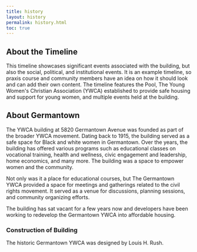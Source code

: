 ```yaml
---
title: history
layout: history
permalink: history.html
toc: true
---
```


## About the Timeline
This timeline showcases significant events associated with the building, but also the social, political, and institutional events. It is an example timeline, so praxis course and community members have an idea on how it should look and can add their own content. The timeline features the Pool, The Young Women's Christian Association (YWCA) established to provide safe housing and support for young women, and multiple events held at the building. 

## About Germantown 
The YWCA building at 5820 Germantown Avenue was founded as part of the broader YWCA movement. Dating back to 1915, the building served as a safe space for Black and white women in Germantown. Over the years, the building has offered various programs such as educational classes on vocational training, health and wellness, civic engagement and leadership, home economics, and many more. The building was a space to empower women and the community. 

Not only was it a place for educational courses, but The Germantown YWCA provided a space for meetings and gatherings related to the civil rights movement. It served as a venue for discussions, planning sessions, and community organizing efforts. 

The building has sat vacant for a few years now and developers have been working to redevelop the Germantown YWCA into affordable housing.

### Construction of Building
The historic Germantown YWCA was designed by Louis H. Rush.